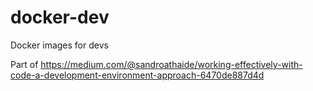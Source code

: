 # docker-dev
Docker images for devs

Part of https://medium.com/@sandroathaide/working-effectively-with-code-a-development-environment-approach-6470de887d4d


